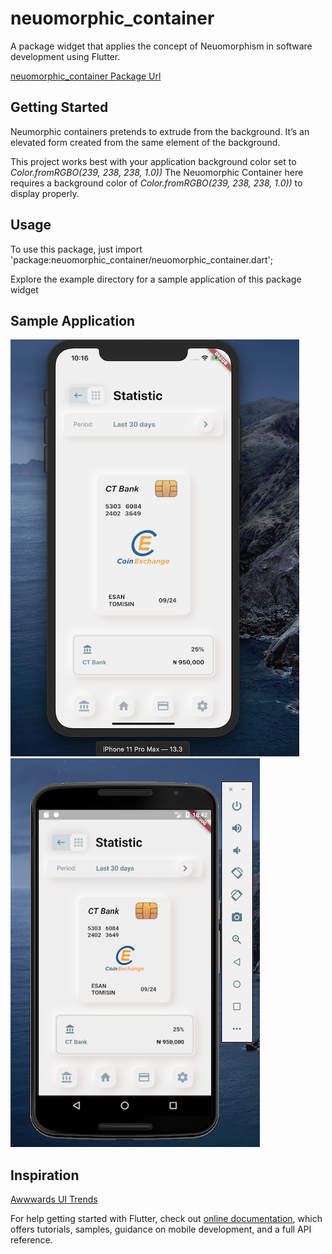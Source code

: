 # neuomorphic_container

A package widget that applies the concept of Neuomorphism in software development using Flutter.

[neuomorphic_container Package Url](https://pub.dev/packages/neuomorphic_container)


## Getting Started
Neumorphic containers pretends to extrude from the background. It’s an elevated form created from the same element of the background. 

This project works best with your application background color set to *Color.fromRGBO(239, 238, 238, 1.0))*
The Neuomorphic Container here requires a background color of  *Color.fromRGBO(239, 238, 238, 1.0))* to display properly.

## Usage
To use this package, just import 'package:neuomorphic_container/neuomorphic_container.dart';

Explore the example directory for a sample application of this package widget

## Sample Application
![ios](example/assets/images/screenshots/ios.png)
![android](example/assets/images/screenshots/android.png)


## Inspiration
[Awwwards UI Trends](https://www.awwwards.com/inspiration/neumorphism-in-user-interfaces)


For help getting started with Flutter, check out
[online documentation](https://flutter.dev/docs), which offers tutorials,
samples, guidance on mobile development, and a full API reference.
